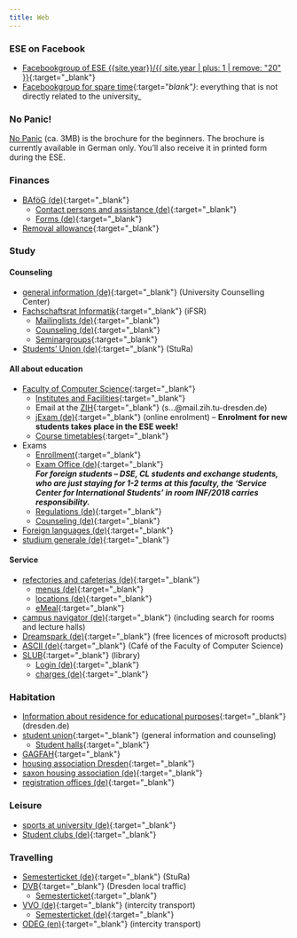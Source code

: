 ```yaml
---
title: Web
---
```


### ESE on Facebook

*   [Facebookgroup of ESE {{site.year}}/{{ site.year | plus: 1 | remove: "20" }}](https://www.facebook.com/groups/TUDInf{{site.year}}/ "facebookgroup"){:target="_blank"}
*   [Facebookgroup for spare time](https://www.facebook.com/groups/TUDInfFreizeit/ "facebookgroup for spare time"){:target="_blank"}_: everything that is not directly related to the university_

### No Panic!

[No Panic](http://ese.ifsr.de/{{site.year}}/nopanic{{site.year}}.pdf) (ca. 3MB) is the brochure for the beginners. The brochure is currently available in German only. You’ll also receive it in printed form during the ESE.

### Finances

*   [BAföG (de)](http://das-neue-bafög.de "Das Neue Bafög"){:target="_blank"}
    *   [Contact persons and assistance (de)](http://www.studentenwerk-dresden.de/finanzierung/ "Studentenwerk"){:target="_blank"}
    *   [Forms (de)](http://www.das-neue-bafoeg.de/de/432.php "Forms for BAföG"){:target="_blank"}
*   [Removal allowance](http://www.studentenwerk-dresden.de/english/wohnen/umzugsbeihilfe.html "Removal allowance"){:target="_blank"}

### Study

#### Counseling

*   [general information (de)](http://tu-dresden.de/studium/beratung/zentrale_studienberatung/studienanfaenger?set_language=en&cl=en "Zentrale Studienberatung"){:target="_blank"} (University Counselling Center)
*   [Fachschaftsrat Informatik](http://www.ifsr.de/en:start "Fachschaftsrat Informatik"){:target="_blank"} (iFSR)
    *   [Mailinglists (de)](http://www.ifsr.de/studium:mailinglisten "Mailinglisten des iFSR"){:target="_blank"}
    *   [Counseling (de)](http://www.ifsr.de/studium:studienberatung "Studienberatung des iFSR"){:target="_blank"}
    *   [Seminargroups](https://www.ifsr.de/studium:seminargruppen "Seminargroups"){:target="_blank"}
*   [Students’ Union (de)](http://www.stura.tu-dresden.de){:target="_blank"} (StuRa)

#### All about education

*   [Faculty of Computer Science](http://www.inf.tu-dresden.de/portal.php?node_id=1&ln=en&group=13 "Faculty of Computer Science main web page"){:target="_blank"}
    *   [Institutes and Facilities](http://www.inf.tu-dresden.de/index.php?node_id=37&ln=en "Institutes and Facilities of the Faculty of Computer Science"){:target="_blank"}
    *   Email at the [ZIH](https://mail.zih.tu-dresden.de/ "Email Login at the ZIH"){:target="_blank"} (s…@mail.zih.tu-dresden.de)
    *   [jExam (de)](http://jexam.inf.tu-dresden.de/ "online enrolment"){:target="_blank"} (online enrolment) – **Enrolment for new students takes place in the ESE week!**
    *   [Course timetables](http://www.inf.tu-dresden.de/index.php?node_id=423&ln=en "Course timetables at the Faculty of Computer Science"){:target="_blank"}
*   Exams
    *   [Enrollment](http://www.inf.tu-dresden.de/index.php?node_id=905&amp%3Bln=de&ln=en "information about enrollment"){:target="_blank"}
    *   [Exam Office (de)](http://www.inf.tu-dresden.de/index.php?node_id=876&ln=en "exam office"){:target="_blank"}  
        _**For foreign students – DSE, CL students and exchange students, who are just staying for 1-2 terms at this faculty, the ‘Service Center for International Students’ in room INF/2018 carries responsibility.**_
    *   [Regulations (de)](http://www.inf.tu-dresden.de/index.php?node_id=2717&ln=en "Regulations for examination"){:target="_blank"}
    *   [Counseling (de)](http://www.ifsr.de/studium:studienberatung){:target="_blank"}
*   [Foreign languages (de)](http://tu-dresden.de/die_tu_dresden/zentrale_einrichtungen/lsk?set_language=en&cl=en "LSK seite"){:target="_blank"}
*   [studium generale (de)](http://integrale.de/){:target="_blank"}

#### Service

*   [refectories and cafeterias (de)](http://www.studentenwerk-dresden.de/mensen/ "Studentenwerk refectories and cafeterias"){:target="_blank"}
    *   [menus (de)](http://www.studentenwerk-dresden.de/mensen/speiseplan/ "Studentenwerk menus"){:target="_blank"}
    *   [locations (de)](http://www.studentenwerk-dresden.de/mensen/mensen_cafeterien.html "Studentenwerk cafeterias locations"){:target="_blank"}
    *   [eMeal](http://www.studentenwerk-dresden.de/english/mensen/emeal.html "Studentenwerk eMeal (mensa card)"){:target="_blank"}
*   [campus navigator (de)](http://navigator.tu-dresden.de/newnav/campusNavigator?do=navigator&do1=startseite&lang=en "campus navigator"){:target="_blank"} (including search for rooms and lecture halls)
*   [Dreamspark (de)](http://www.inf.tu-dresden.de/index.php?node_id=2023&ln=en "Infos about Dreamspark (faculty of computer science)"){:target="_blank"} (free licences of microsoft products)
*   [ASCII (de)](http://www.ascii-dresden.de/){:target="_blank"} (Café of the Faculty of Computer Science)
*   [SLUB](http://www.slub-dresden.de/en/){:target="_blank"} (library)
    *   [Login (de)](https://webopac.slub-dresden.de/libero/WebOpac.cls?login=member){:target="_blank"}
    *   [charges (de)](http://www.slub-dresden.de/service/gebuehren-entgelte/){:target="_blank"}

### Habitation

*   [Information about residence for educational purposes](http://www.dresden.de/en/02/anliegen/Residence_for_educational_purposes.php "Information about residence for educational purposes - Dresdens city hall"){:target="_blank"} (dresden.de)
*   [student union](http://www.studentenwerk-dresden.de/english/wohnen/){:target="_blank"} (general information and counseling)
    *   [Student halls](http://www.studentenwerk-dresden.de/english/wohnen/wohnheimkatalog/){:target="_blank"}
*   [GAGFAH](http://www.gagfah.de/en/){:target="_blank"}
*   [housing association Dresden](http://www.wgs-dresden.de/){:target="_blank"}
*   [saxon housing association (de)](http://www.swg-dresden.de/){:target="_blank"}
*   [registration offices (de)](http://www.dresden.de/de/rathaus/ortsaemter.php){:target="_blank"}

### Leisure

*   [sports at university (de)](http://tu-dresden.de/die_tu_dresden/zentrale_einrichtungen/usz/sportangebote?set_language=en&cl=en){:target="_blank"}
*   [Student clubs (de)](http://www.studentenwerk-dresden.de/kultur/studentenclubs.html){:target="_blank"}

### Travelling

*   [Semesterticket (de)](http://www.stura.tu-dresden.de/semesterticket){:target="_blank"} (StuRa)
*   [DVB](http://www.dvb.de/en/Homepage/){:target="_blank"} (Dresden local traffic)
    *   [Semesterticket](http://www.dvb.de/en/Tickets-Fares/For-Students/ "Semesterticket and DVB"){:target="_blank"}
*   [VVO (de)](http://www.vvo-online.de){:target="_blank"} (intercity transport)
    *   [Semesterticket (de)](https://www.vvo-online.de/de/tarif-tickets/sondertickets/semesterticket-153.cshtml "Semesterticket and VVO"){:target="_blank"}
*   [ODEG (en)](http://www.odeg.info/){:target="_blank"} (intercity transport)
